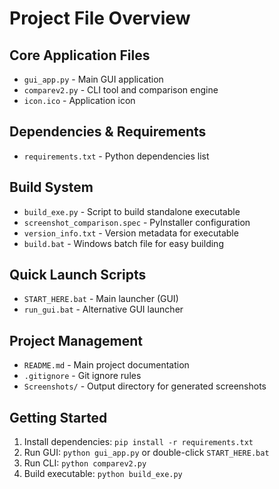 # Project File Overview

## Core Application Files
- `gui_app.py` - Main GUI application
- `comparev2.py` - CLI tool and comparison engine
- `icon.ico` - Application icon

## Dependencies & Requirements
- `requirements.txt` - Python dependencies list

## Build System
- `build_exe.py` - Script to build standalone executable
- `screenshot_comparison.spec` - PyInstaller configuration
- `version_info.txt` - Version metadata for executable
- `build.bat` - Windows batch file for easy building

## Quick Launch Scripts
- `START_HERE.bat` - Main launcher (GUI)
- `run_gui.bat` - Alternative GUI launcher

## Project Management
- `README.md` - Main project documentation
- `.gitignore` - Git ignore rules
- `Screenshots/` - Output directory for generated screenshots

## Getting Started
1. Install dependencies: `pip install -r requirements.txt`
2. Run GUI: `python gui_app.py` or double-click `START_HERE.bat`
3. Run CLI: `python comparev2.py`
4. Build executable: `python build_exe.py`

